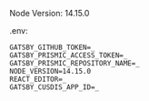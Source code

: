 Node Version:
14.15.0

.env:

```
GATSBY_GITHUB_TOKEN=_
GATSBY_PRISMIC_ACCESS_TOKEN=_
GATSBY_PRISMIC_REPOSITORY_NAME=_
NODE_VERSION=14.15.0
REACT_EDITOR=_
GATSBY_CUSDIS_APP_ID=_
```
